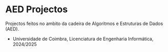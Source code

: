 # AED Projectos

Projectos feitos no ambito da cadeira de Algoritmos e Estruturas de Dados (AED).
- Universidade de Coimbra, Licenciatura de Engenharia Informática, 2024/2025
